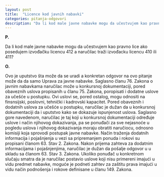 ```yaml
---
layout: post
title:  "Licence kod javnih nabavki"
categories: pitanja-odgovori
description: "Da li kod male javne nabavke mogu da učestvujem kao pravno lice ako posedujem izvođačku licencu 412 a naručilac traži izvođacku licencu 410 ili 411?"
---
```


**P.**

Da li kod male javne nabavke mogu da učestvujem kao pravno lice ako posedujem izvođačku licencu 412 a naručilac traži izvođacku licencu 410 ili 411?


**O.**

Ovo je uputstvo šta može da se uradi a konkretan odgovor na ovo pitanje može da da samo Uprava za javne nabavke.
Saglasno članu 76. Zakona o javnim nabavkama naručilac može u konkursnoj dokumentaciji, pored obaveznih uslova propisanih u članu 75. Zakona, poropisati i dodatne uslove za učešće u postupku. Ovi uslovi se, pored ostalog, mogu odnositi na finsnsijski, poslovni, tehnički i kadrovski kapacitet.
Pored obaveznih i dodatnih uslova za učešće u postupku, naručilac je dužan da u konkursnoj dokumentaciji da i uputstvo kako se dokazuje ispunjenost uslova.
Saglasno gore navedenom, naručilac je taj koji u konkursnoj dokumentaciji određuje uslove i način njihovog dokazivanja, pa se ponuđači za sve nejasnoće u pogledu uslova i njihovog dokazivanja moraju obratiti naručiocu, odnosno komisiji koja sprovodi postupak javne nabavke.
Način traženja dodatnih informacija i pojašnjenja u vezi sa pripremanjem ponuda i rokovi su propisani članom 63. Stav 2. Zakona. Nakon prijema zahteva za dodatnim informacijama i pojašnjenjima, naručilac je dužan da pošalje odgovor u u skladu sa članom 63. Stav 3. Zakona.
Ukoliko ponuđač u konkretnom slučaju smatra da je naručilac postavio uslove koji nisu primereni imajući u vidu predmet nabavke, moguće je podneti zahtev za zaštitu prava imajući u vidu način podnošenja i rokove definisane u članu 149. Zakona.